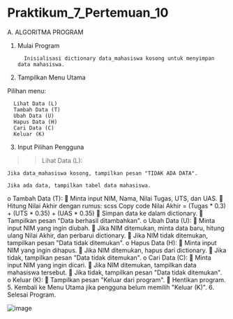 # Praktikum_7_Pertemuan_10

A. ALGORITMA PROGRAM

1.	Mulai Program
   
          Inisialisasi dictionary data_mahasiswa kosong untuk menyimpan data mahasiswa.
  	 
2.	Tampilkan Menu Utama
   
   Pilihan menu:
   
      Lihat Data (L)
      Tambah Data (T)
      Ubah Data (U)
      Hapus Data (H)
      Cari Data (C)
      Keluar (K)
      
3. Input Pilihan Pengguna
   
>> Lihat Data (L):

    Jika data_mahasiswa kosong, tampilkan pesan "TIDAK ADA DATA".

    Jika ada data, tampilkan tabel data mahasiswa.

o	Tambah Data (T):
	Minta input NIM, Nama, Nilai Tugas, UTS, dan UAS.
	Hitung Nilai Akhir dengan rumus:
scss
Copy code
Nilai Akhir = (Tugas * 0.3) + (UTS * 0.35) + (UAS * 0.35)
	Simpan data ke dalam dictionary.
	Tampilkan pesan "Data berhasil ditambahkan".
o	Ubah Data (U):
	Minta input NIM yang ingin diubah.
	Jika NIM ditemukan, minta data baru, hitung ulang Nilai Akhir, dan perbarui dictionary.
	Jika NIM tidak ditemukan, tampilkan pesan "Data tidak ditemukan".
o	Hapus Data (H):
	Minta input NIM yang ingin dihapus.
	Jika NIM ditemukan, hapus dari dictionary.
	Jika tidak, tampilkan pesan "Data tidak ditemukan".
o	Cari Data (C):
	Minta input NIM yang ingin dicari.
	Jika NIM ditemukan, tampilkan data mahasiswa tersebut.
	Jika tidak, tampilkan pesan "Data tidak ditemukan".
o	Keluar (K):
	Tampilkan pesan "Keluar dari program".
	Hentikan program.
5.	Kembali ke Menu Utama jika pengguna belum memilih "Keluar (K)".
6.	Selesai Program.


![image](https://github.com/user-attachments/assets/e95d0f28-46da-4717-ae4d-4bf604072a6e)

